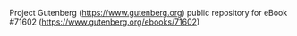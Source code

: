 Project Gutenberg (https://www.gutenberg.org) public repository
for eBook #71602 (https://www.gutenberg.org/ebooks/71602)
